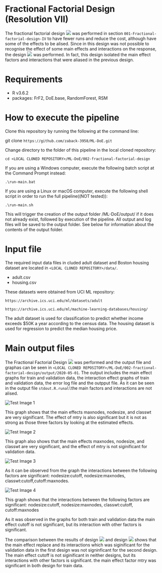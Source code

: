 # Fractional Factorial Design (Resolution VII)
The fractional factorial design <img src="http://latex.codecogs.com/gif.latex?2_{IV}^{7-2}" border="0"/> was performed in section ``001-Fractional-factorial-design-IV`` to have fewer runs and reduce the cost, although have some of the effects to be alised. Since in this design was not possible to recognise the effect of some main effects and interactions on the response, the design <img src="http://latex.codecogs.com/gif.latex?2_{VII}^{7-1}" border="0"/> was performed. In fact, this design isolated the main effect factors and interactions that were aliased in the previous design. 
# Requirements
* R v3.6.2
* packages: FrF2, DoE.base, RandomForest, RSM
# How to execute the pipeline
Clone this repository by running the following at the command line:

git clone ``https://github.com/zaback-3958/ML-DoE.git`` 

Change directory to the folder of this pipeline in the local cloned repository:

``cd <LOCAL CLONED REPOSITORY>/ML-DoE/002-fractional-factorial-design``

If you are using a Windows computer, execute the following batch script at the Command Prompt instead:

``.\run-main.bat``

If you are using a Linux or macOS computer, execute the following shell script in order to run the full pipeline((NOT tested)):

``.\run-main.sh``

This will trigger the creation of the output folder <LOCAL CLONED REPOSITORY>/ML-DoE/output/ if it does not already exist, followed by execution of the pipeline. All output and log files will be saved to the output folder. See below for information about the contents of the output folder.
  
# Input file

The required input data files in cluded adult dataset and Boston housing dataset are located in ``<LOCAL CLONED REPOSITORY>/data/``.

* adult.csv
* housing.csv

These datasets were obtained from UCI ML repository:

``https://archive.ics.uci.edu/ml/datasets/adult``

``https://archive.ics.uci.edu/ml/machine-learning-databases/housing/``

The adult dataset is used for classification to predict whether income exceeds $50K a year according to the census data. The housing dataset is used for regression to predict the median housing price. 


# Main output files
The Fractional Factorial Design <img src="http://latex.codecogs.com/gif.latex?&space;2_{VII}^{7-1}" border="0"/> was performed and the output file and graphas can be seen in ``<LOCAL CLONED REPOSITORY>/ML-DoE/002-fractional-factorial-design/output/2020-05-01``. The output includes the main effect graphs for train and validation data, the interaction effect graphs of train and validation data, the error log file and the outpput file. As it can be seen in the output file ``stdout.R.runall``the main factors and interactions are not alised. 

![Test Image 1](https://github.com/zaback-3958/ML-DoE/blob/master/002-Fractional-factorial-design-VII/output/2020-05-01-02/plot-main-effects-fractional-factorial-train-VII.png)

This graph shows that the main effects maxnodes, nodesize, and classwt are very significant. The effect of mtry is also significant but it is not as strong as those three factors by looking at the estimated effects. 


![Test Image 2](https://github.com/zaback-3958/ML-DoE/blob/master/002-Fractional-factorial-design-VII/output/2020-05-01-02/plot-main-effects-fractional-factorial-valid-VII.png)

This graph also shows that the main effects maxnodes, nodesize, and classwt are very significant, and the effect of mtry is not siginificant for validation data.


![Test Image 3](https://github.com/zaback-3958/ML-DoE/blob/master/002-Fractional-factorial-design-VII/output/2020-05-01-02/plot-interactions-fractional-factorial-train-VII.png)

As it can be observed from the graph the interactions between the following factors are significant: nodesize:cutoff, nodesize:maxnodes, classwt:cutoff,cutoff:maxnodes.

![Test Image 4](https://github.com/zaback-3958/ML-DoE/blob/master/002-Fractional-factorial-design-VII/output/2020-05-01-02/plot-interactions-fractional-factorial-valid-VII.png)

This graph shows that the interactions between the following factors are significant:
nodesize:cutoff, nodesize:maxnodes, classwt:cutoff, cutoff:maxnodes   

As it was observed in the graphs for both train and validation data the main effect cutoff is not significant, but its interaction with other factors is significant. 

The comparison between the results of design <img src="http://latex.codecogs.com/gif.latex?&space;2_{VI}^{7-2}" border="0"/> and design <img src="http://latex.codecogs.com/gif.latex?&space;2_{VII}^{7-1}" border="0"/> shows that the main effect replace and its interactions  which was siginificant for the validation data in the first design was not signinficant for the second design. The main effect cutoff is not siginificant in neither designs, but its interactions with other factors is significant. the main effect factor mtry was significant in both design for train data. 

